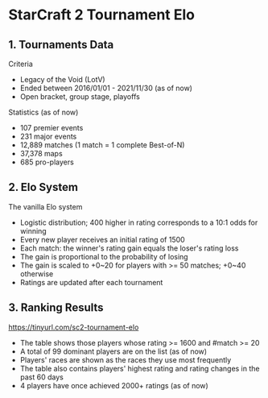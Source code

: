# StarCraft 2 Tournament Elo

## 1. Tournaments Data

Criteria
- Legacy of the Void (LotV)
- Ended between 2016/01/01 - 2021/11/30 (as of now)
- Open bracket, group stage, playoffs

Statistics (as of now)
- 107 premier events
- 231 major events
- 12,889 matches (1 match = 1 complete Best-of-N)
- 37,378 maps
- 685 pro-players

## 2. Elo System

The vanilla Elo system
- Logistic distribution; 400 higher in rating corresponds to a 10:1 odds for winning
- Every new player receives an initial rating of 1500
- Each match: the winner's rating gain equals the loser's rating loss
- The gain is proportional to the probability of losing
- The gain is scaled to +0\~20 for players with >= 50 matches; +0\~40 otherwise
- Ratings are updated after each tournament

## 3. Ranking Results

https://tinyurl.com/sc2-tournament-elo

- The table shows those players whose rating >= 1600 and #match >= 20
- A total of 99 dominant players are on the list (as of now)
- Players' races are shown as the races they use most frequently
- The table also contains players' highest rating and rating changes in the past 60 days
- 4 players have once achieved 2000+ ratings (as of now)
